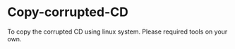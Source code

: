 # Copy-corrupted-CD
To copy the corrupted CD using linux system.
Please required tools on your own.
